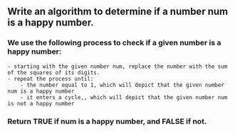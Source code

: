 ## Write an algorithm to determine if a number num is a happy number.
### We use the following process to check if a given number is a happy number:
    - starting with the given number num, replace the number with the sum of the squares of its digits.
    - repeat the process until:
        - the number equal to 1, which will depict that the given number num is a happy number
        - it enters a cycle,, which will depict that the given number num is not a happy number

### Return TRUE if num is a happy number, and FALSE if not.